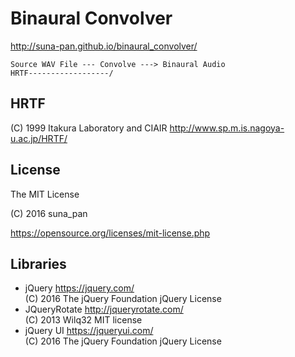 ﻿# Binaural Convolver
http://suna-pan.github.io/binaural_convolver/


    Source WAV File --- Convolve ---> Binaural Audio 
    HRTF------------------/


## HRTF
(C) 1999 Itakura Laboratory and CIAIR http://www.sp.m.is.nagoya-u.ac.jp/HRTF/

## License
The MIT License

(C) 2016 suna_pan

https://opensource.org/licenses/mit-license.php


## Libraries
* jQuery https://jquery.com/  
(C) 2016 The jQuery Foundation jQuery License
* JQueryRotate http://jqueryrotate.com/  
(C) 2013 Wilq32 MIT license
* jQuery UI https://jqueryui.com/  
(C) 2016 The jQuery Foundation jQuery License